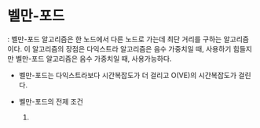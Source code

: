 # 벨만-포드
: 벨만-포드 알고리즘은 한 노드에서 다른 노드로 가는데 최단 거리를 구하는 알고리즘이다. 이 알고리즘의 장점은 다익스트라 알고리즘은 음수 가중치일 때, 사용하기 힘들지만 벨만-포드 알고리즘은 음수 가중치일 때, 사용가능하다.

- 벨만-포드는 다익스트라보다 시간복잡도가 더 걸리고 O(VE)의 시간복잡도가 걸린다.

* 벨만-포드의 전제 조건

  1. 
 
